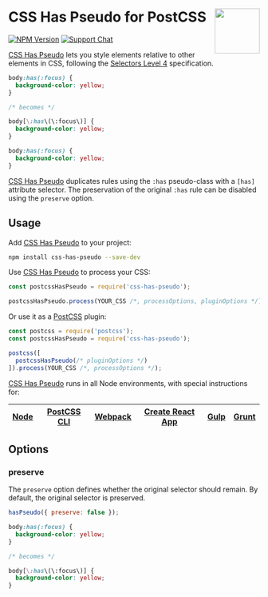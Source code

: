 # CSS Has Pseudo for PostCSS [<img src="http://jonathantneal.github.io/postcss-logo.svg" alt="" width="90" height="90" align="right">][CSS Has Pseudo]

[![NPM Version][npm-img]][npm-url]
[![Support Chat][git-img]][git-url]

[CSS Has Pseudo] lets you style elements relative to other elements in CSS,
following the [Selectors Level 4] specification.

```css
body:has(:focus) {
  background-color: yellow;
}

/* becomes */

body[\:has\(\:focus\)] {
  background-color: yellow;
}

body:has(:focus) {
  background-color: yellow;
}
```

[CSS Has Pseudo] duplicates rules using the `:has` pseudo-class with a `[has]`
attribute selector. The preservation of the original `:has` rule can be
disabled using the `preserve` option.

## Usage

Add [CSS Has Pseudo] to your project:

```bash
npm install css-has-pseudo --save-dev
```

Use [CSS Has Pseudo] to process your CSS:

```js
const postcssHasPseudo = require('css-has-pseudo');

postcssHasPseudo.process(YOUR_CSS /*, processOptions, pluginOptions */);
```

Or use it as a [PostCSS] plugin:

```js
const postcss = require('postcss');
const postcssHasPseudo = require('css-has-pseudo');

postcss([
  postcssHasPseudo(/* pluginOptions */)
]).process(YOUR_CSS /*, processOptions */);
```

[CSS Has Pseudo] runs in all Node environments, with special
instructions for:

| [Node](INSTALL-POSTCSS.md#node) | [PostCSS CLI](INSTALL-POSTCSS.md#postcss-cli) | [Webpack](INSTALL-POSTCSS.md#webpack) | [Create React App](INSTALL-POSTCSS.md#create-react-app) | [Gulp](INSTALL-POSTCSS.md#gulp) | [Grunt](INSTALL-POSTCSS.md#grunt) |
| --- | --- | --- | --- | --- | --- |

## Options

### preserve

The `preserve` option defines whether the original selector should remain. By
default, the original selector is preserved.

```js
hasPseudo({ preserve: false });
```

```css
body:has(:focus) {
  background-color: yellow;
}

/* becomes */

body[\:has\(\:focus\)] {
  background-color: yellow;
}
```

[git-img]: https://img.shields.io/badge/support-chat-blue.svg
[git-url]: https://gitter.im/postcss/postcss
[npm-img]: https://img.shields.io/npm/v/css-has-pseudo.svg
[npm-url]: https://www.npmjs.com/package/css-has-pseudo

[PostCSS]: https://github.com/postcss/postcss
[CSS Has Pseudo]: https://github.com/csstools/postcss-plugins/tree/main/plugins/css-has-pseudo
[Selectors Level 4]: https://drafts.csswg.org/selectors-4/#has-pseudo

